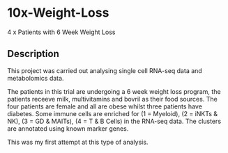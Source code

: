 # 10x-Weight-Loss
4 x Patients with 6 Week Weight Loss 

## Description

This project was carried out analysing single cell RNA-seq data and metabolomics data.

The patients in this trial are undergoing a 6 week weight loss program, the patients receeve milk, multivitamins and bovril as their food sources. The four patients are female and all are obese whilst three patients have diabetes. Some immune cells are enriched for (1 = Myeloid), (2 = iNKTs & NK), (3 = GD & MAITs), (4 = T & B Cells) in the RNA-seq data. The clusters are annotated using known marker genes.

This was my first attempt at this type of analysis.
